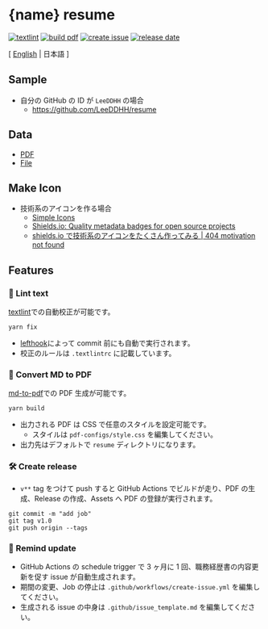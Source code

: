 # {name} resume

[![textlint](https://img.shields.io/github/workflow/status/{name}/resume/lint%20text?label=textlint&logo=github&color=yellow)](https://github.com/{name}/resume/actions?query=workflow%3A%22lint+text%22)
[![build pdf](https://img.shields.io/github/workflow/status/{name}/resume/build-pdf?label=build%20pdf&logo=github)](https://github.com/{name}/resume/actions?query=workflow%3A%22build+pdf%22)
[![create issue](https://img.shields.io/github/workflow/status/{name}/resume/create%20issue?label=create%20issue&logo=github&color=orange)](https://github.com/{name}/resume/actions?query=workflow%3A%22create+issue%22)
[![release date](https://img.shields.io/github/release-date/{name}/resume?color=blue&logo=github)](https://github.com/{name}/resume/releases)

[ [English](https://github.com/{name}/resume/blob/main/README.en.md) | 日本語 ]

## Sample

- 自分の GitHub の ID が `LeeDDHH` の場合
  - <https://github.com/LeeDDHH/resume>

## Data

- [PDF](https://github.com/{name}/resume/releases)
- [File](https://github.com/{name}/resume/blob/master/docs/README.md)

## Make Icon

- 技術系のアイコンを作る場合
  - [Simple Icons](https://simpleicons.org/)
  - [Shields.io: Quality metadata badges for open source projects](https://shields.io/)
  - [shields.io で技術系のアイコンをたくさん作ってみる | 404 motivation not found](https://tech-blog.s-yoshiki.com/entry/150/?referer=https://t.co/)

## Features

### 💅 Lint text

[textlint](https://github.com/textlint/textlint)での自動校正が可能です。

```
yarn fix
```

- [lefthook](https://github.com/evilmartians/lefthook)によって commit 前にも自動で実行されます。
- 校正のルールは `.textlintrc` に記載しています。

### 📝 Convert MD to PDF

[md-to-pdf](https://github.com/simonhaenisch/md-to-pdf)での PDF 生成が可能です。

```
yarn build
```

- 出力される PDF は CSS で任意のスタイルを設定可能です。
  - スタイルは `pdf-configs/style.css` を編集してください。
- 出力先はデフォルトで `resume` ディレクトリになります。

### 🛠 Create release

- `v**` tag をつけて push すると GitHub Actions でビルドが走り、PDF の生成、Release の作成、Assets へ PDF の登録が実行されます。

```
git commit -m "add job"
git tag v1.0
git push origin --tags
```

### 📆 Remind update

- GitHub Actions の schedule trigger で 3 ヶ月に 1 回、職務経歴書の内容更新を促す issue が自動生成されます。
- 期間の変更、Job の停止は `.github/workflows/create-issue.yml` を編集してください。
- 生成される issue の中身は `.github/issue_template.md` を編集してください。
